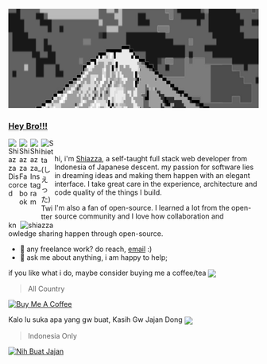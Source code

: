 
<a href="https://shiazza.medium.com/" target="_blank"><img id="Banner" crop="fill" src="https://github.com/shiazza/shiazza/blob/main/src/Mount%20Bromo.jpg" width="1280" height="200" >

### Hey Bro!!!
<a href="https://discord.gg/">
  <img align="left" alt="Shiazza Discord" width="22px" src="https://www.freepnglogos.com/uploads/discord-logo-png/discord-logo-vector-download-0.png" />
</a>
<a href="https://www.facebook.com/Shiazza_fanpage/">
  <img align="left" alt="Shiazza Facebook" width="22px" src="https://seeklogo.com/images/F/facebook-new-2019-logo-5A4671100B-seeklogo.com.png" />
</a>
<a href="https://www.instagram.com/shiazza_/?lang=id">
  <img align="left" alt="Shiazza_ Instagram" width="22px" src="https://seeklogo.com/images/I/instagram-new-2016-logo-D9D42A0AD4-seeklogo.com.png" />
</a>
<a href="https://twitter.com/shiazza_?lang=id">
  <img align="left" alt="Shietta (しえった) Twitter" width="27px" src="https://logodownload.org/wp-content/uploads/2014/09/twitter-logo-4.png" />
</a>

<br />
<img width="480px" align="right" src="https://github-readme-stats.vercel.app/api?username=shiazza&show_icons=true&theme=github_dark" alt="shiazza" />

hi, i'm [Shiazza](https://shiazza.medium.com/), a self-taught full stack web developer from Indonesia of Japanese descent. my passion for software lies in dreaming ideas and making them happen with an elegant interface. I take great care in the experience, architecture and code quality of the things I build.

I'm also a fan of open-source. I learned a lot from the open-source community and I love how collaboration and knowledge sharing happen through open-source.
  
- 💼 any freelance work? do reach, [email](mailto:dimasmaulana2007) :)
- 💬 ask me about anything, i am happy to help;


if you like what i do, maybe consider buying me a coffee/tea <img align="center" width="20px" src="https://github.com/shiazza/shiazza/blob/main/src/Pleading_Face.ico" />
>All Country
  
<a href="https://www.buymeacoffee.com/shiazza" target="_blank"><img src="https://cdn.buymeacoffee.com/buttons/v2/default-red.png" alt="Buy Me A Coffee" width="150" ></a>
  
Kalo lu suka apa yang gw buat, Kasih Gw Jajan Dong <img align="center" width="20px" src="https://github.com/shiazza/shiazza/blob/main/src/Pleading_Face.ico" />
>Indonesia Only 

<a href="https://www.nihbuatjajan.com/shiazza" target="_blank"><img src="https://i0.wp.com/d4xyvrfd64gfm.cloudfront.net/buttons/default-orange.png?w=750&ssl=1" alt="Nih Buat Jajan" width="150" ></a>


